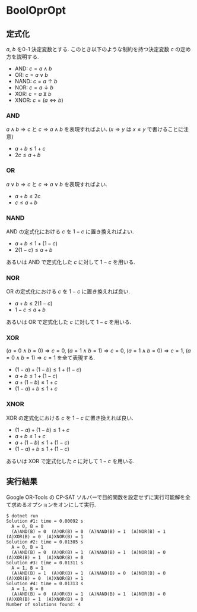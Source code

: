 # BoolOprOpt

## 定式化

$a$, $b$ を0-1 決定変数とする. 
このとき以下のような制約を持つ決定変数 $c$ の定め方を説明する. 

- AND: $c = a \land b$
- OR: $c = a \lor b$
- NAND: $c = a \uparrow b$
- NOR: $c = a \downarrow b$
- XOR: $c = a \veebar b$
- XNOR: $c = (a \Leftrightarrow b)$

### AND

$a \land b \Rightarrow c$ と $c \Rightarrow a \land b$ を表現すればよい. 
($x \Rightarrow y$ は $x \leq y$ で書けることに注意)

- $a + b \leq 1 + c$
- $2 c \leq a + b$

### OR

$a \lor b \Rightarrow c$ と $c \Rightarrow a \lor b$ を表現すればよい. 

- $a + b \leq 2 c$
- $c \leq a + b$

### NAND

AND の定式化における $c$ を $1 - c$ に置き換えればよい. 

- $a + b \leq 1 + (1 - c)$
- $2 (1 - c) \leq a + b$

あるいは AND で定式化した $c$ に対して $1 - c$ を用いる. 

### NOR

OR の定式化における $c$ を $1 - c$ に置き換えれば良い. 

- $a + b \leq 2 (1 - c)$
- $1 - c \leq a + b$

あるいは OR で定式化した $c$ に対して $1 - c$ を用いる. 

### XOR

$(a = 0 \land b = 0) \Rightarrow c = 0$, $(a = 1 \land b = 1) \Rightarrow c = 0$, $(a = 1 \land b = 0) \Rightarrow c = 1$, $(a = 0 \land b = 1) \Rightarrow c = 1$ を全て表現する. 

- $(1 - a) + (1 - b) \leq 1 + (1 - c)$
- $a + b \leq 1 + (1 - c)$
- $a + (1 - b) \leq 1 + c$
- $(1 - a) + b \leq 1 + c$

### XNOR

XOR の定式化における $c$ を $1 - c$ に置き換えれば良い. 

- $(1 - a) + (1 - b) \leq 1 + c$
- $a + b \leq 1 + c$
- $a + (1 - b) \leq 1 + (1 - c)$
- $(1 - a) + b \leq 1 + (1 - c)$

あるいは XOR で定式化した $c$ に対して $1 - c$ を用いる. 

## 実行結果

Google OR-Tools の CP-SAT ソルバーで目的関数を設定せずに実行可能解を全て求めるオプションをオンにして実行. 

```shell
$ dotnet run
Solution #1: time = 0.00092 s
  A = 0, B = 0
  (A)AND(B) = 0  (A)OR(B) = 0  (A)NAND(B) = 1  (A)NOR(B) = 1  (A)XOR(B) = 0  (A)XNOR(B) = 1
Solution #2: time = 0.01305 s
  A = 0, B = 1
  (A)AND(B) = 0  (A)OR(B) = 1  (A)NAND(B) = 1  (A)NOR(B) = 0  (A)XOR(B) = 1  (A)XNOR(B) = 0
Solution #3: time = 0.01311 s
  A = 1, B = 1
  (A)AND(B) = 1  (A)OR(B) = 1  (A)NAND(B) = 0  (A)NOR(B) = 0  (A)XOR(B) = 0  (A)XNOR(B) = 1
Solution #4: time = 0.01313 s
  A = 1, B = 0
  (A)AND(B) = 0  (A)OR(B) = 1  (A)NAND(B) = 1  (A)NOR(B) = 0  (A)XOR(B) = 1  (A)XNOR(B) = 0
Number of solutions found: 4
```
